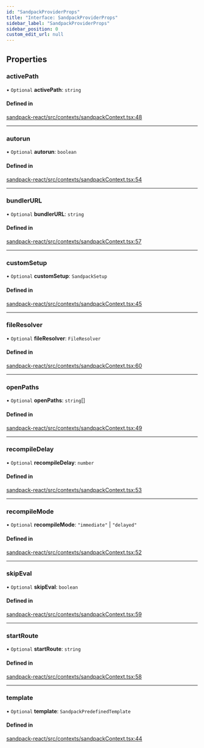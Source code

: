 ```yaml
---
id: "SandpackProviderProps"
title: "Interface: SandpackProviderProps"
sidebar_label: "SandpackProviderProps"
sidebar_position: 0
custom_edit_url: null
---
```


## Properties

### activePath

• `Optional` **activePath**: `string`

#### Defined in

[sandpack-react/src/contexts/sandpackContext.tsx:48](https://github.com/codesandbox/sandpack/blob/e7cb439/sandpack-react/src/contexts/sandpackContext.tsx#L48)

___

### autorun

• `Optional` **autorun**: `boolean`

#### Defined in

[sandpack-react/src/contexts/sandpackContext.tsx:54](https://github.com/codesandbox/sandpack/blob/e7cb439/sandpack-react/src/contexts/sandpackContext.tsx#L54)

___

### bundlerURL

• `Optional` **bundlerURL**: `string`

#### Defined in

[sandpack-react/src/contexts/sandpackContext.tsx:57](https://github.com/codesandbox/sandpack/blob/e7cb439/sandpack-react/src/contexts/sandpackContext.tsx#L57)

___

### customSetup

• `Optional` **customSetup**: `SandpackSetup`

#### Defined in

[sandpack-react/src/contexts/sandpackContext.tsx:45](https://github.com/codesandbox/sandpack/blob/e7cb439/sandpack-react/src/contexts/sandpackContext.tsx#L45)

___

### fileResolver

• `Optional` **fileResolver**: `FileResolver`

#### Defined in

[sandpack-react/src/contexts/sandpackContext.tsx:60](https://github.com/codesandbox/sandpack/blob/e7cb439/sandpack-react/src/contexts/sandpackContext.tsx#L60)

___

### openPaths

• `Optional` **openPaths**: `string`[]

#### Defined in

[sandpack-react/src/contexts/sandpackContext.tsx:49](https://github.com/codesandbox/sandpack/blob/e7cb439/sandpack-react/src/contexts/sandpackContext.tsx#L49)

___

### recompileDelay

• `Optional` **recompileDelay**: `number`

#### Defined in

[sandpack-react/src/contexts/sandpackContext.tsx:53](https://github.com/codesandbox/sandpack/blob/e7cb439/sandpack-react/src/contexts/sandpackContext.tsx#L53)

___

### recompileMode

• `Optional` **recompileMode**: ``"immediate"`` \| ``"delayed"``

#### Defined in

[sandpack-react/src/contexts/sandpackContext.tsx:52](https://github.com/codesandbox/sandpack/blob/e7cb439/sandpack-react/src/contexts/sandpackContext.tsx#L52)

___

### skipEval

• `Optional` **skipEval**: `boolean`

#### Defined in

[sandpack-react/src/contexts/sandpackContext.tsx:59](https://github.com/codesandbox/sandpack/blob/e7cb439/sandpack-react/src/contexts/sandpackContext.tsx#L59)

___

### startRoute

• `Optional` **startRoute**: `string`

#### Defined in

[sandpack-react/src/contexts/sandpackContext.tsx:58](https://github.com/codesandbox/sandpack/blob/e7cb439/sandpack-react/src/contexts/sandpackContext.tsx#L58)

___

### template

• `Optional` **template**: `SandpackPredefinedTemplate`

#### Defined in

[sandpack-react/src/contexts/sandpackContext.tsx:44](https://github.com/codesandbox/sandpack/blob/e7cb439/sandpack-react/src/contexts/sandpackContext.tsx#L44)
